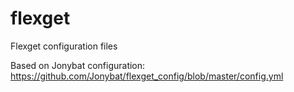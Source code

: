 # flexget
Flexget configuration files

Based on Jonybat configuration: https://github.com/Jonybat/flexget_config/blob/master/config.yml
